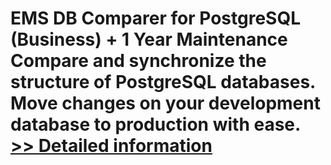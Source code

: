 # EMS DB Comparer for PostgreSQL (Business) + 1 Year Maintenance<br />Compare and synchronize the structure of PostgreSQL databases. Move changes on your development database to production with ease.<br />[>> Detailed information](https://secure.shareit.com/shareit/product.html?productid=300067944&affiliateid=200057808)